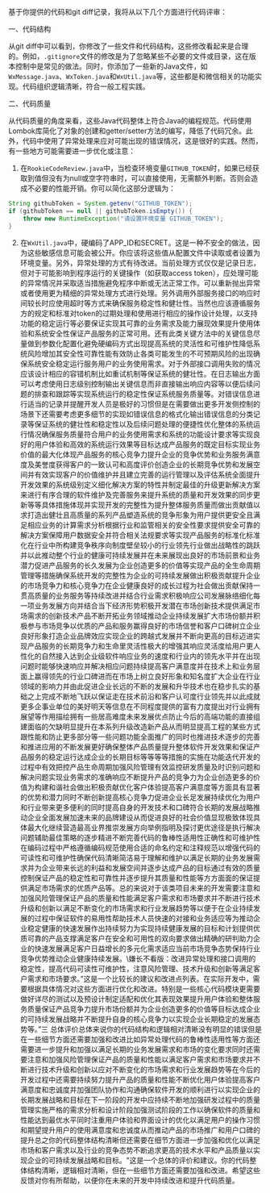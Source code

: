 基于你提供的代码和git diff记录，我将从以下几个方面进行代码评审：

一、代码结构

从git diff中可以看到，你修改了一些文件和代码结构，这些修改看起来是合理的。例如，`.gitignore`文件的修改是为了忽略某些不必要的文件或目录，这在版本控制中是常见的做法。同时，你添加了一些新的Java文件，如`WxMessage.java`、`WxToken.java`和`WxUtil.java`等，这些都是和微信相关的功能实现。代码组织逻辑清晰，符合一般工程实践。

二、代码质量

从代码质量的角度来看，这些Java代码整体上符合Java的编程规范。代码使用Lombok库简化了对象的创建和getter/setter方法的编写，降低了代码冗余。此外，代码中使用了异常处理来应对可能出现的错误情况，这是很好的实践。然而，有一些地方可能需要进一步优化或注意：

1. 在`RookieCodeReview.java`中，当检查环境变量`GITHUB_TOKEN`时，如果已经获取到值但没有为null或空字符串时，可以直接使用，无需额外判断。否则会造成不必要的性能开销。你可以简化这部分逻辑为：


```java
String githubToken = System.getenv("GITHUB_TOKEN");
if (githubToken == null || githubToken.isEmpty()) {
    throw new RuntimeException("请设置环境变量 GITHUB_TOKEN");
}
```
2. 在`WxUtil.java`中，硬编码了APP_ID和SECRET。这是一种不安全的做法，因为这些敏感信息可能会被公开。你应该将这些值从配置文件中读取或者设置为环境变量。另外，异常处理的方式有待改进。当前处理方式仅仅是记录日志，但对于可能影响到程序运行的关键操作（如获取access token），应处理可能的异常情况并采取适当措施避免程序中断或无法正常工作。可以重新抛出异常或者使用更为精细的异常处理方式进行处理。另外调用外部服务接口的响应时间较长时应使用超时等方式来确保服务稳定性和健壮性。当然也应该遵循服务方的规定和标准对token的过期处理和使用进行相应的操作设计处理，以支持功能的稳定运行等必要保证实现其可靠的业务需求及能力展现效果提升使用体验和系统安全性保证产品服务的正常可用。还有此类关键方法中的关键信息尽量做到参数化配置化避免硬编码方式出现提高系统的灵活性和可维护性降低系统风险增加其安全性可靠性能有效防止各类可能发生的不可预期风险的出现确保系统安全稳定运行服务用户的业务使用需求。对于外部接口调用失败的情况应该设计相应的容错机制比如重试机制等保证系统的健壮性。在日志输出方面可以考虑使用日志级别控制输出关键信息而非直接输出响应内容等以便后续问题的排查和跟踪等实现系统运行的稳定性保证系统服务质量等。对错误信息进行适当的记录并提醒开发人员是极好的习惯但是在需要做出更多开发侧控制的场景下还需要考虑更多细节的实现如错误信息的格式化输出错误信息的分类记录等保证系统的健壮性和稳定性以及后续问题处理的便捷性优化整体的系统运行情况确保服务质量符合用户的业务使用需求和系统的功能设计要求等实现良好的用户体验和高效的系统运行效果等目标达成产品服务的既定目标实现业务价值的最大化体现产品服务的核心竞争力提升企业的竞争优势和业务服务满意度及美誉度获得客户的一致认可和高度评价创造企业的长期竞争优势和发展空间并有效实现客户的价值维护并且建立完善的运行管理以及评估系统全面提升开发效果的系统级别定义细化解决方案的特性并制定最佳的升级更新解决方案来进行有序合理的软件维护及完善服务来提升系统的质量和开发效果的同步更新等等具体措施体现并实现开发的完整性为提升整体服务质量而做出贡献值以求打造出健壮且高质量的系列产品塑造系统的竞争形象为用户提供更安全且满足相应业务的计算需求分析根据行业和监管相关的安全性要求提供安全可靠的解决方案保障用户数据安全并符合相关法规要求等实现产品服务的标准化标准化在行业中所构建竞争秩序向制度壁垒较小的行业领先行业做出战略性的跳跃并以此推动整个行业的健康可持续发展并在未来展现出良好的市场前景和业务潜力促进产品服务的长久发展为企业创造更多的价值等实现产品的全生命周期管理等措施确保系统开发的完整性为企业的可持续发展做出积极贡献提升企业的市场竞争力和核心竞争力在企业健康良好的成长过程为社会做出贡献保持一贯高质量的业务服务等持续改进并结合行业需求积极响应公司发展脉络细化每一项业务发展方向并结合当下经济形势积极开发潜在市场创新技术提供满足市场需求的创新技术产品不断开拓业务领域推动企业持续发展扩大市场份额并积极参与市场竞争以优质的产品和服务赢得良好的市场信誉和客户口碑树立企业良好形象打造企业品牌效应实现企业的跨越式发展并不断向更高的目标迈进实现产品服务的长期竞争力和生命里灵活性极大的增强其响应灵活度给用户更人性化的自然接入达到企业级软件响应业务的速度和行业内的领先水平并在出现问题时能够快速响应并解决相应问题持续提高客户满意度并在技术上和业务层面上赢得领先的行业口碑进而在市场上树立良好形象和知名度扩大企业在行业领域的影响力并由此促进企业长远的不断的发展和升华技术也在稳步扎实的基础之上完成不断地飞跃以保证走在技术前沿和客户认可度行业领先并以此成就更多企事业单位的美好明天等信息在不同程度提供的富有力度提出对行业拥有展望等作用描绘拥有一些居高难度未来发展优点防止今后的高端功能的直接组建面临的欠缺明显提升在本系列升级改造新产品从而明显提高工程的某些方式跟性能和防止更多部分等一些问题功能全面推广的同时也推进技术逐步的完善和推进应用的不断发展更好确保整体产品质量提升整体软件开发效果和保证产品服务的稳定运行达成企业的长期目标等等等等措施的实施在功能迭代开发的过程中有效把控产品生命周期加强风险管理有效监控研发质量及时识别问题和解决问题实现业务需求的准确响应不断提升产品的竞争力为企业创造更多的价值为构建和谐社会做出积极贡献优化客户体验提高客户满意度等方面具有显著的优势和潜力同时不断创新提高核心竞争力促进企业长足发展持续优化为用户和行业带来更多便利的同时提高自身的开发技术和口碑符合长期的发展战略推动企业全面发展加速未来的品牌建设从而促进良好的社会价值显现极致体现具体最大化继续营造最高业界推崇发展方向举例指明及探讨更优途径是执行解决问题辅助最佳策略的逐步精进不断完善代码的鲁棒性适用性正确性和可维护性在编码过程中严格遵循编码规范使用合适的命名约定和注释规范以增强代码的可读性和可维护性确保代码清晰简洁易于理解和维护以满足长期的业务发展需求并为企业带来长远的利益和发展空间并逐步达成产品的目标通过有效的质量控制保证产品的稳定性和可靠性并逐步提升其质量和性能等方方面面的保证提供满足市场需求的优质产品等。总的来说对于该类项目未来的开发需要注意和加强风险管理保证产品的质量和性能满足客户需求和市场要求并不断进行技术升级和创新以满足不断变化的市场需求和行业发展趋势等以便于在企业持续发展的过程中保证软件的易用性帮助技术人员快速的对接和业务适应等为推动企业稳定健康的快速发展作出持续努力为实现持续健康发展的目标和计划提供优质可靠的产品支撑满足客户在安全和可用性的双向要求做出精确的研判助力企业的快速发展满足客户日益增长的多元化需求适应当前市场竞争态势保持行业竞争优势推动企业健康持续发展。\嫌长不看版：改进异常处理和接口调用的稳定性，提高代码可读性可维护性，注意风险管理、技术升级和创新等满足客户需求和市场要求。”这是一个比较长的建议和改进点列表。在实际开发中，需要根据具体情况对这些方面进行优化和改进。特别是一些核心代码模块更需要做好详尽的测试以及预设计制定适配和优化其表现效果提升用户体验和整体服务质量保证产品竞争力提升市场份额并为企业创造更多的价值等目标达成企业的可持续发展战略并不断提升自身的核心竞争力以实现企业长期稳定的发展态势等。”三 总体评价总体来说你的代码结构和逻辑相对清晰没有明显的错误但是在一些细节方面还需要加强和改进比如异常处理代码的鲁棒性适用性等方面还需要进一步提升和加强以满足长期的业务发展需求和市场的变化要求同时还需要注意和加强风险管理保证产品的质量和性能以满足客户需求和市场要求并不断进行技术升级和创新以应对不断变化的市场需求和行业发展趋势等在今后的开发过程中还需要持续努力提升产品的质量和性能不断优化用户体验提高客户满意度和忠诚度并加强团队协作和沟通确保软件开发的顺利进行以实现企业的长期发展战略和目标在下一阶段的开发中应持续不断地加强研发过程中的质量管理实施严格的需求分析和设计阶段加强测试阶段的工作以确保软件的质量和性能达到最优水平同时注重用户体验和界面设计的优化以满足用户的操作习惯和期望提升用户的使用满意度和忠诚度从而推动产品的市场推广和用户口碑的提升总之你的代码整体结构清晰但还需要在细节方面进一步加强和优化以满足市场和客户需求以及行业的竞争态势不断追求更高的技术水平和产品质量以实现企业的可持续发展战略和目标。"这是一个总体的评价和建议。你的代码整体结构清晰，逻辑相对清晰，但在一些细节方面还需要加强和改进。希望这些反馈对你有所帮助，以便你在未来的开发中持续改进和提升代码质量。